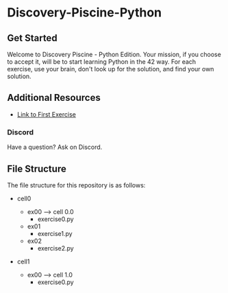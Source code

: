 # Discovery-Piscine-Python


## Get Started
Welcome to Discovery Piscine - Python Edition. Your mission, if you choose to accept it, will be to start learning Python in the 42 way. For each exercise, use your brain, don't look up for the solution, and find your own solution.

## Additional Resources
- [Link to First Exercise](https://projects.intra.42.fr/projects/cellule0-0-python)

### Discord
Have a question? Ask on Discord.

## File Structure
The file structure for this repository is as follows:

- cell0
  - ex00 --> cell 0.0
    - exercise0.py
  - ex01
    - exercise1.py
  - ex02
    - exercise2.py

- cell1
  - ex00 --> cell 1.0
    - exercise0.py
